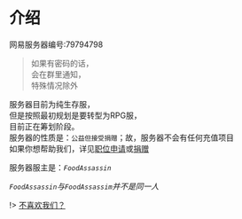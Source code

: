 # 介绍

网易服务器编号:79794798  

> 如果有密码的话，  
会在群里通知，  
特殊情况除外

服务器目前为纯生存服，  
但是按照最初规划是要转型为RPG服，  
目前正在筹划阶段。  
服务器的性质是：`公益但接受捐赠`；故，服务器不会有任何充值项目  
如果你想帮助我们，详见[职位申请](rule/apply.md)或[捐赠](other/donation.md)

服务器服主是：*`FoodAssassin`*

*`FoodAssassin`与`FoodAssassim`并不是同一人*

!> [不喜欢我们？](basic/partner.md)
